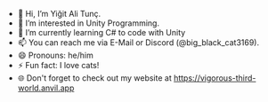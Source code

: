 - 👋 Hi, I’m Yiğit Ali Tunç.
- 👀 I’m interested in Unity Programming.
- 🌱 I’m currently learning C# to code with Unity
- 📫 You can reach me via E-Mail or Discord (@big_black_cat3169).
- 😄 Pronouns: he/him
- ⚡ Fun fact: I love cats!
- 🌐 Don't forget to check out my website at https://vigorous-third-world.anvil.app
